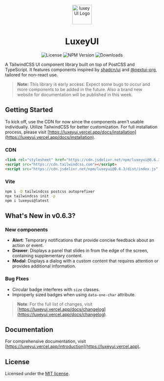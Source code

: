 <p align="center">
    <img src="https://luxeyui.vercel.app/logo.png" alt="luxeyUI Logo" width="64" />
    <h1 align="center">LuxeyUI</h1>
</p>
<p align="center">
    <img src="https://img.shields.io/npm/l/luxeyui?style=flat" alt="License" />
    <img src="https://img.shields.io/npm/v/luxeyui?style=flat&logo=npm&label=version&color=lincolngreen" alt="NPM Version" />
    <img src="https://img.shields.io/badge/downloads-4k+-malachite" alt="Downloads" />
</p>

A TailwindCSS UI component library built on top of PostCSS and TypeScript. It features components inspired by [shadcn/ui](https://ui.shadcn.com) and [@nextui-org](https://nextui.org), tailored for non-react use.

> **Note:** This library is early access. Expect some bugs to occur and more components to be added in the future. Also a brand new website for documentation will be published in this week.

## Getting Started

To kick off, use the CDN for now since the components aren't usable individually. Utilize TailwindCSS for better customization. For full installation process, please visit [https://luxeyui.vercel.app/docs/installation](https://luxeyui.vercel.app/docs/installation).

### CDN

```html
<link rel="stylesheet" href="https://cdn.jsdelivr.net/npm/luxeyui@0.6.3/dist/index.css" />
<script src="https://cdn.tailwindcss.com"></script>
<script src="https://cdn.jsdelivr.net/npm/luxeyui@0.6.3/dist/index.js" defer></script>
```

### Vite

```bash
npm i -D tailwindcss postcss autoprefixer
npx tailwindcss init -p
npm i luxeyui@latest
```

## What's New in v0.6.3?

### New components

- **Alert**: Temporary notifications that provide concise feedback about an action or event.
- **Drawer**: Displays a panel that slides in from the edge of the screen, containing supplementary content.
- **Modal**: Displays a dialog with a custom content that requires attention or provides additional information.

### Bug FIxes

- Circular badge interferes with `size` classes.
- Improperly sized badges when using `data-one-char` attribute.


> **Note**: For the full list of changes, visit [https://luxeyui.vercel.app/docs/changelog](https://luxeyui.vercel.app/docs/changelog).

## Documentation

For comprehensive documentation, visit
[https://luxeyui.vercel.app/introduction](https://luxeyui.vercel.app).

## License

Licensed under the [MIT license](https://choosealicense.com/licenses/mit/).
